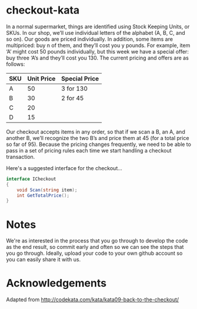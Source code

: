 # checkout-kata
In a normal supermarket, things are identified using Stock Keeping Units, or SKUs. In our shop, we’ll use individual letters of the alphabet (A, B, C, and so on). Our goods are priced individually. In addition, some items are multipriced: buy n of them, and they’ll cost you y pounds. For example, item ‘A’ might cost 50 pounds individually, but this week we have a special offer: buy three ‘A’s and they’ll cost you 130. The current pricing and offers are as follows:

| SKU  | Unit Price | Special Price |
| ---- | ---------- | ------------- |
| A    | 50         | 3 for 130     |
| B    | 30         | 2 for 45      |
| C    | 20         |               |
| D    | 15         |               |

Our checkout accepts items in any order, so that if we scan a B, an A, and another B, we’ll recognize the two B’s and price them at 45 (for a total price so far of 95). Because the pricing changes frequently, we need to be able to pass in a set of pricing rules each time we start handling a checkout transaction.

Here's a suggested interface for the checkout...
```cs
interface ICheckout
{
    void Scan(string item);
    int GetTotalPrice();
}
```

# Notes
We're as interested in the process that you go through to develop the code as the end result, so commit early and often so we can see the steps that you go through. Ideally, upload your code to your own github account so you can easily share it with us.

# Acknowledgements
Adapted from http://codekata.com/kata/kata09-back-to-the-checkout/
